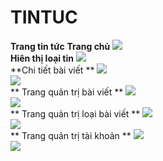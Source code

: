 # TINTUC
**Trang tin tức**
**Trang chủ** <img src="http://i.imgur.com/x6bmWIe.jpg">
</br>
**Hiên thị loại tin**
<img src="http://i.imgur.com/jnvmbXK.jpg">
</br>
**Chi tiết bài viết **
<img src="http://i.imgur.com/TVKBKnW.jpg">
</br>
<img src="http://i.imgur.com/9iGxOo0.jpg">
</br>
** Trang quản trị bài viết **
<img src="http://i.imgur.com/7lP8Jd8.jpg">
</br>
<img src="http://i.imgur.com/vqGOkgF.jpg">
</br>
** Trang quản trị loại bài viết **
<img src="http://i.imgur.com/hzQ3x5g.jpg">
</br>
<img src="http://i.imgur.com/iID3Rwp.jpg">
</br>
** Trang quản trị tài khoản **
<img src="http://i.imgur.com/T19JDeP.jpg">
</br>
<img src="http://i.imgur.com/OYdRG6A.jpg">
